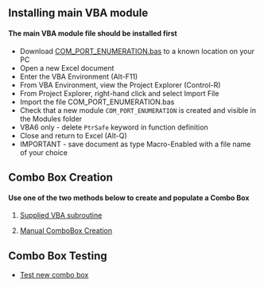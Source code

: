 
## Installing main VBA module

####  The main VBA module file should be installed first

- Download [COM_PORT_ENUMERATION.bas](COM_PORT_ENUMERATION.bas) to a known location on your PC  
- Open a new Excel document   
- Enter the VBA Environment (Alt-F11)  
- From VBA Environment, view the Project Explorer (Control-R)  
- From Project Explorer, right-hand click and select Import File  
- Import the file COM_PORT_ENUMERATION.bas 
- Check that a new module `COM_PORT_ENUMERATION` is created and visible in the Modules folder
- VBA6 only - delete `PtrSafe` keyword in function definition   
- Close and return to Excel (Alt-Q)  
- IMPORTANT - save document as type Macro-Enabled with a file name of your choice 


## Combo Box Creation

#### Use one of the two methods below to create and populate a Combo Box  

1.  [Supplied VBA subroutine](/Worksheet/create_vba.md)  

2.  [Manual ComboBox Creation](/Worksheet/create_manual.md)


## Combo Box Testing

- [Test new combo box](/Worksheet/combo_box_testing.md)
